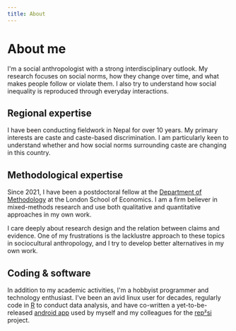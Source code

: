 ```yaml
---
title: About
---
```


# About me

I'm a social anthropologist with a strong interdisciplinary outlook. My research focuses on social norms, how they change over time, and what makes people follow or violate them. I also try to understand how social inequality is reproduced through everyday interactions.

## Regional expertise

I have been conducting fieldwork in Nepal for over 10 years. My primary interests are caste and caste-based discrimination. I am particularly keen to understand whether and how social norms surrounding caste are changing in this country.

## Methodological expertise

Since 2021, I have been a postdoctoral fellow at the [Department of Methodology](https://www.lse.ac.uk/methodology) at the London School of Economics. I am a firm believer in mixed-methods research and use both qualitative and quantitative approaches in my own work.

I care deeply about research design and the relation between claims and evidence. One of my frustrations is the lacklustre approach to these topics in sociocultural anthropology, and I try to develop better alternatives in my own work.

## Coding & software

In addition to my academic activities, I'm a hobbyist programmer and technology enthusiast. I've been an avid linux user for decades, regularly code in [R](https://www.r-project.org/) to conduct data analysis, and have co-written a yet-to-be-released [android app](https://github.com/rep2si/DieTryin) used by myself and my colleagues for the [rep²si](https://rep2si.github.io/) project. 
